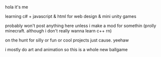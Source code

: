 hola it's me

learning c# + javascript & html for web design & mini unity games

probably won't post anything here unless i make a mod for somethin (prolly minecraft. although i don't really wanna learn c++ rn)

on the hunt for silly or fun or cool projects just cause. yeehaw

i mostly do art and animation so this is a whole new ballgame
